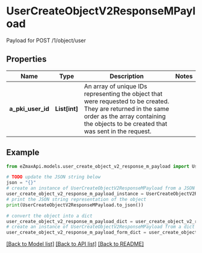 # UserCreateObjectV2ResponseMPayload

Payload for POST /1/object/user

## Properties

Name | Type | Description | Notes
------------ | ------------- | ------------- | -------------
**a_pki_user_id** | **List[int]** | An array of unique IDs representing the object that were requested to be created.  They are returned in the same order as the array containing the objects to be created that was sent in the request. | 

## Example

```python
from eZmaxApi.models.user_create_object_v2_response_m_payload import UserCreateObjectV2ResponseMPayload

# TODO update the JSON string below
json = "{}"
# create an instance of UserCreateObjectV2ResponseMPayload from a JSON string
user_create_object_v2_response_m_payload_instance = UserCreateObjectV2ResponseMPayload.from_json(json)
# print the JSON string representation of the object
print(UserCreateObjectV2ResponseMPayload.to_json())

# convert the object into a dict
user_create_object_v2_response_m_payload_dict = user_create_object_v2_response_m_payload_instance.to_dict()
# create an instance of UserCreateObjectV2ResponseMPayload from a dict
user_create_object_v2_response_m_payload_form_dict = user_create_object_v2_response_m_payload.from_dict(user_create_object_v2_response_m_payload_dict)
```
[[Back to Model list]](../README.md#documentation-for-models) [[Back to API list]](../README.md#documentation-for-api-endpoints) [[Back to README]](../README.md)


